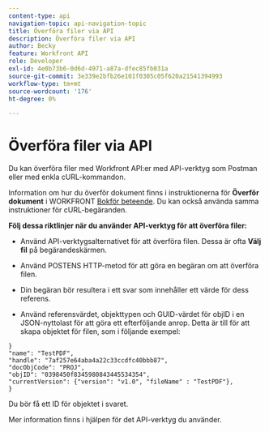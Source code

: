 ```yaml
---
content-type: api
navigation-topic: api-navigation-topic
title: Överföra filer via API
description: Överföra filer via API
author: Becky
feature: Workfront API
role: Developer
exl-id: 4e0b73b6-0d6d-4971-a87a-dfec85fb031a
source-git-commit: 3e339e2bfb26e101f0305c05f620a21541394993
workflow-type: tm+mt
source-wordcount: '176'
ht-degree: 0%

---
```


# Överföra filer via API

Du kan överföra filer med Workfront API:er med API-verktyg som Postman eller med enkla cURL-kommandon.

Information om hur du överför dokument finns i instruktionerna för **Överför dokument** i WORKFRONT [Bokför beteende](/help/quicksilver/wf-api/general/api-basics.md#post-behavior). Du kan också använda samma instruktioner för cURL-begäranden.

**Följ dessa riktlinjer när du använder API-verktyg för att överföra filer:**

* Använd API-verktygsalternativet för att överföra filen. Dessa är ofta **Välj fil** på begärandeskärmen.

* Använd POSTENS HTTP-metod för att göra en begäran om att överföra filen.

* Din begäran bör resultera i ett svar som innehåller ett värde för dess referens.

* Använd referensvärdet, objekttypen och GUID-värdet för objID i en JSON-nyttolast för att göra ett efterföljande anrop. Detta är till för att skapa objektet för filen, som i följande exempel:

```
}
"name": "TestPDF",
"handle": "7af257e64aba4a22c33ccdfc40bbb87",
"docObjCode": "PROJ",
"objID": "0398450f8345980843445534354",
"currentVersion": {"version": "v1.0", "fileName" : "TestPDF"},
}
```

Du bör få ett ID för objektet i svaret.

Mer information finns i hjälpen för det API-verktyg du använder.
